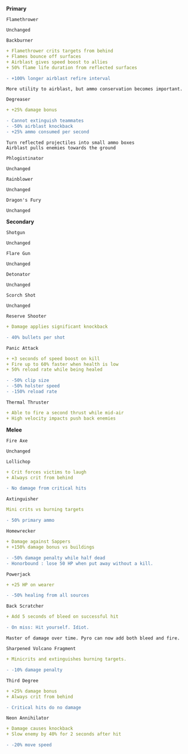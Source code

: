 __**Primary**__


```fix
Flamethrower
```
```
Unchanged
```


```fix
Backburner
```
```yaml
+ Flamethrower crits targets from behind
+ Flames bounce off surfaces
+ Airblast gives speed boost to allies
+ 50% flame life duration from reflected surfaces
```
```diff
- +100% longer airblast refire interval
```
```
More utility to airblast, but ammo conservation becomes important.
```


```fix
Degreaser
```
```yaml
+ +25% damage bonus
```
```diff
- Cannot extinguish teammates
- -50% airblast knockback 
- +25% ammo consumed per second
```
```
Turn reflected projectiles into small ammo boxes
Airblast pulls enemies towards the ground
```


```fix
Phlogistinator
```
```
Unchanged
```



```fix
Rainblower
```
```
Unchanged
```


```fix
Dragon's Fury
```
```
Unchanged
```

__**Secondary**__


```fix
Shotgun
```
```
Unchanged
```


```fix
Flare Gun
```
```
Unchanged
```


```fix
Detonator
```
```
Unchanged
```


```fix
Scorch Shot
```
```
Unchanged
```


```fix
Reserve Shooter
```
```yaml
+ Damage applies significant knockback
```
```diff
- 40% bullets per shot
```


```fix
Panic Attack
```
```yaml
+ +3 seconds of speed boost on kill
+ Fire up to 60% faster when health is low
+ 50% reload rate while being healed
```

```diff
- -50% clip size
- -50% holster speed
- -150% reload rate
```


```fix
Thermal Thruster
```
```yaml
+ Able to fire a second thrust while mid-air
+ High velocity impacts push back enemies
```


__**Melee**__


```fix
Fire Axe
```
```
Unchanged
```


```fix
Lollichop
```
```yaml
+ Crit forces victims to laugh
+ Always crit from behind
```
```diff
- No damage from critical hits
```


```fix
Axtinguisher
```
```yaml
Mini crits vs burning targets
```
```diff
- 50% primary ammo
```


```fix
Homewrecker
```
```yaml
+ Damage against Sappers
+ +150% damage bonus vs buildings
```
```diff
- -50% damage penalty while half dead
- Honorbound : lose 50 HP when put away without a kill.
```


```fix
Powerjack
```
```yaml
+ +25 HP on wearer
```
```diff
- -50% healing from all sources
```


```fix
Back Scratcher
```
```yaml
+ Add 5 seconds of bleed on successful hit
```
```diff
- On miss: Hit yourself. Idiot.
```
```
Master of damage over time. Pyro can now add both bleed and fire.
```


```fix
Sharpened Volcano Fragment
```
```yaml
+ Minicrits and extinguishes burning targets. 
```
```diff
- -10% damage penalty
```


```fix
Third Degree
```
```yaml
+ +25% damage bonus
+ Always crit from behind
```
```diff
- Critical hits do no damage
```


```fix
Neon Annihilator
```
```yaml
+ Damage causes knockback
+ Slow enemy by 40% for 2 seconds after hit
```
```diff
- -20% move speed
```

